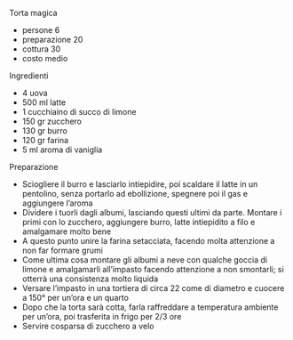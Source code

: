 Torta magica

- persone 6
- preparazione 20
- cottura 30
- costo medio

Ingredienti

- 4 uova
- 500 ml latte
- 1 cucchiaino di succo di limone
- 150 gr zucchero
- 130 gr burro
- 120 gr farina
- 5 ml aroma di vaniglia

Preparazione

- Sciogliere il burro e lasciarlo intiepidire, poi scaldare il latte in un pentolino, senza portarlo ad ebollizione, spegnere poi il gas e aggiungere l’aroma
- Dividere i tuorli dagli albumi, lasciando questi ultimi da parte. Montare i primi con lo zucchero, aggiungere burro, latte intiepidito a filo e amalgamare molto bene
- A questo punto unire la farina setacciata, facendo molta attenzione a non far formare grumi
- Come ultima cosa montare gli albumi a neve con qualche goccia di limone e amalgamarli all’impasto facendo attenzione a non smontarli; si otterrà una consistenza molto liquida
- Versare l’impasto in una tortiera di circa 22 come di diametro e cuocere a 150° per un’ora e un quarto
- Dopo che la torta sarà cotta, farla raffreddare a temperatura ambiente per un’ora, poi trasferita in frigo per 2/3 ore
- Servire cosparsa di zucchero a velo
